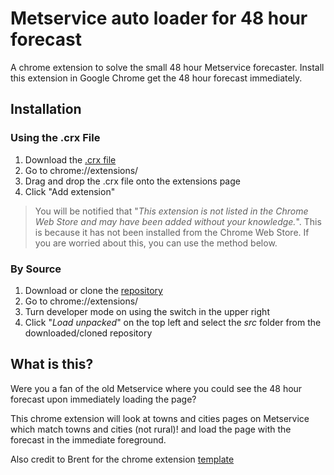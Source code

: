# Metservice auto loader for 48 hour forecast
A chrome extension to solve the small 48 hour Metservice forecaster. Install this extension in Google Chrome get the 48 hour forecast immediately.


## Installation
### Using the .crx File
1. Download the [.crx file](https://github.com/michaelakerr/metservice-modal-enhancer/raw/master/metServiceUpdater.crx)
2. Go to chrome://extensions/
3. Drag and drop the .crx file onto the extensions page
4. Click "Add extension"

> You will be notified that "*This extension is not listed in the Chrome Web Store and may have been added without your knowledge.*". This is because it has not been installed from the Chrome Web Store. If you are worried about this, you can use the method below.

### By Source
1. Download or clone the [repository](https://github.com/michaelakerr/metservice-modal-enhancer)
2. Go to chrome://extensions/
3. Turn developer mode on using the switch in the upper right
4. Click "*Load unpacked*" on the top left and select the *src* folder from the downloaded/cloned repository

## What is this?
Were you a fan of the old Metservice where you could see the 48 hour forecast upon immediately loading the page?

This chrome extension will look at towns and cities pages on Metservice which match towns and cities (not rural)! and load the page with the forecast in the immediate foreground. 

Also credit to Brent for the chrome extension [template](https://github.com/brentvollebregt/uow-moodle-rwa-ignorer)
